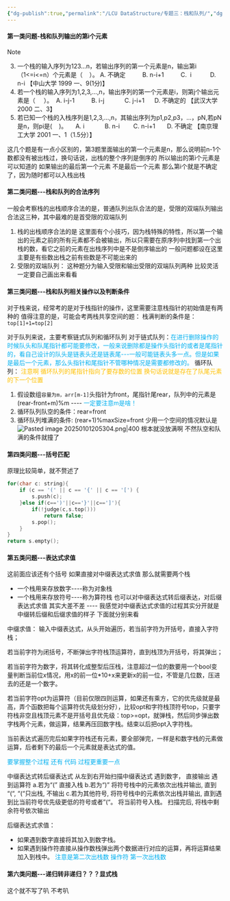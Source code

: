 ```yaml
---
{"dg-publish":true,"permalink":"/LCU DataStructure/专题三：栈和队列/","dgPassFrontmatter":true,"noteIcon":"","created":"2024-12-21T15:40:03.574+08:00","updated":"2025-04-01T13:53:08.778+08:00"}
---
```



#### 第一类问题-栈和队列输出的第i个元素

> [!NOTE]
> 3. 一个栈的输入序列为123…n，若输出序列的第一个元素是n，输出第i（1<=i<=n）个元素是（    ）。
> A. 不确定          B. n-i+1          C.  i           D. n-i
> 【中山大学 1999 一、9(1分)】
> 4. 若一个栈的输入序列为1,2,3,…,n，输出序列的第一个元素是i，则第j个输出元素是（     ）。
>  A. i-j-1          B. i-j            C. j-i+1      D. 不确定的
> 【武汉大学 2000 二、3】
> 5. 若已知一个栈的入栈序列是1,2,3,…,n，其输出序列为p1,p2,p3，…，pN,若pN是n，则pi是(    )。
>     A. i            B. n-i        C. n-i+1       D. 不确定
> 【南京理工大学 2001 一、1（1.5分）】

这几个题是有一点小区别的，第3题里面输出的第一个元素是n，那么说明前n-1个数都没有被出栈过，换句话说，出栈的整个序列是倒序的  所以输出的第i个元素是可以知道的
如果输出的最后第一个元素 不是最后一个元素  那么第i个就是不确定了，因为随时都可以入栈出栈

#### 第二类问题---栈和队列的合法序列
一般会考察栈的出栈顺序合法的是，普通队列出队合法的是，受限的双端队列输出合法这三种，其中最难的是首受限的双端队列
1. 栈的出栈顺序合法的是
	这里面有个小技巧，因为栈特殊的特性，所以第一个输出的元素之前的所有元素都不会被输出，所以只需要在原序列中找到第一个出栈的数，看它之前的元素在出栈序列中是不是倒序输出的  一般问题都设在这里  主要是有些数出栈之前有些数是不可能出来的
2. 受限的双端队列：
	这种题分为输入受限和输出受限的双端队列两种  比较灵活  一定要自己画出来看看

#### 第三类问题---栈和队列相关操作以及判断条件
对于栈来说，经常考的是对于栈指针的操作，这里需要注意栈指针的初始值是有两种的
值得注意的是，可能会考两栈共享空间的题：
	栈满判断的条件是：`top[1]+1=top[2]`

对于队列来说，主要考察链式队列和循环队列
对于链式队列：<font color="#00b0f0">在进行删除操作的时候队头和队尾指针都可能要修改，一般来说删除都是操作头指针的或者是尾指针的，看自己设计的队头是链表头还是链表尾---一般可能链表头多一点。但是如果是最后一个元素，那么头指针和尾指针不管哪种情况是需要都修改的。</font>
循环队列：
<font color="#ffc000">注意啊   循环队列的尾指针指向了要存数的位置 换句话说就是存在了队尾元素的下一个位置</font>
1. 假设数组`容量为m，arr[m-1]`头指针为front，尾指针尾rear，队列中的元素是(rear-front+m)%m ---- <font color="#00b0f0">一定要注意m是啥！</font>
2. 循环队列队空的条件：rear=front
3. 循环队列堆满的条件: (rear+1)%maxSize=front
少用一个空间的情况默认是
![Pasted image 20250101205304.png|400](/img/user/accessory/Pasted%20image%2020250101205304.png)
根本就没放满啊 不然队空和队满的条件就撞了                                                                                               
#### 第四类问题---括号匹配
原理比较简单，就不赘述了
```cpp
for(char c: string){
	if (c == '(' || c == '{' || c == '[') {
        s.push(c);
	}else if(c==')'||c=='}'||c==']'){
		if(!judge(c,s.top()))
			return false;
		s.pop();
	}
}
return s.empty();
```
#### 第五类问题---表达式求值
这前面应该还有个括号
如果直接对中缀表达式求值 那么就需要两个栈
- 一个栈用来存放数字----称为对象栈
- 一个栈用来存放符号----称为算符栈
也可以对中缀表达式转后缀表达，对后缀表达式求值
其实大差不差  ---- 我感觉对中缀表达式求值的过程其实分开就是中缀转后缀和后缀求值的样子
下面就分别来看

中缀求值：
输入中缀表达式，从头开始遍历，若当前字符为开括号，直接入字符栈；

若当前字符为闭括号，不断弹出字符栈顶运算符，直到栈顶为开括号，将其弹出；

若当前字符为数字，将其转化成整型后压栈，注意超过一位的数要用一个bool变量判断当前位x情况，用x的前一位*10+x来更新x的前一位，不管是几位数，压进去的还是一个数字。

若当前字符opt为运算符（目前仅限四则运算，如果还有乘方，它的优先级就是最高，弄个函数把每个运算符优先级划分好），比较opt和字符栈顶符号top，只要字符栈非空且栈顶元素不是开括号且优先级：top>=opt，就弹栈，然后同步弹出数字栈两个元素，做运算，结果再压回数字栈。结束以后把opt入字符栈。

当前表达式遍历完后如果字符栈还有元素，要全部弹完，一样是和数字栈的元素做运算，后者剩下的最后一个元素就是表达式的值。

<font color="#00b0f0">要掌握整个过程 还有 代码  过程更重要一点</font>

中缀表达式转后缀表达式
从左到右开始扫描中缀表达式
遇到数字， 直接输出
遇到运算符
a.若为“(” 直接入栈
b.若为“)” 将符号栈中的元素依次出栈并输出, 直到 “(“, “(“只出栈, 不输出
c.若为其他符号, 将符号栈中的元素依次出栈并输出, 直到遇到比当前符号优先级更低的符号或者”(“。 将当前符号入栈。
扫描完后, 将栈中剩余符号依次输出

后缀表达式求值：
- 如果遇到数字直接将其加入到数字栈。
- 如果遇到操作符直接从操作数栈弹出两个数据进行对应的运算，再将运算结果加入到栈中。
<font color="#00b0f0">注意是第二次出栈数 操作符  第一次出栈数</font>
#### 第六类问题---递归转非递归？？？显式栈
这个就不写了叭  不考叭